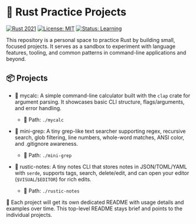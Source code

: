 # 🦀 Rust Practice Projects

[![Rust 2021](https://img.shields.io/badge/rust-2021%20edition-orange?logo=rust&logoColor=white)](#)
[![License: MIT](https://img.shields.io/badge/License-MIT-blue.svg)](LICENSE)
[![Status: Learning](https://img.shields.io/badge/status-learning-6aa84f.svg)](#)

This repository is a personal space to practice Rust by building small, focused projects. It serves as a sandbox to experiment with language features, tooling, and common patterns in command-line applications and beyond.

## 📦 Projects

- 🧮 mycalc: A simple command-line calculator built with the `clap` crate for argument parsing. It showcases basic CLI structure, flags/arguments, and error handling.
  - 📂 Path: `./mycalc`

- 🔎 mini-grep: A tiny grep-like text searcher supporting regex, recursive search, glob filtering, line numbers, whole-word matches, ANSI color, and .gitignore awareness.
  - 📂 Path: `./mini-grep`

 - 📝 rustic-notes: A tiny notes CLI that stores notes in JSON/TOML/YAML with `serde`, supports tags, search, delete/edit, and can open your editor (`$VISUAL`/`$EDITOR`) for rich edits.
   - 📂 Path: `./rustic-notes`

📘 Each project will get its own dedicated README with usage details and examples over time. This top-level README stays brief and points to the individual projects.
